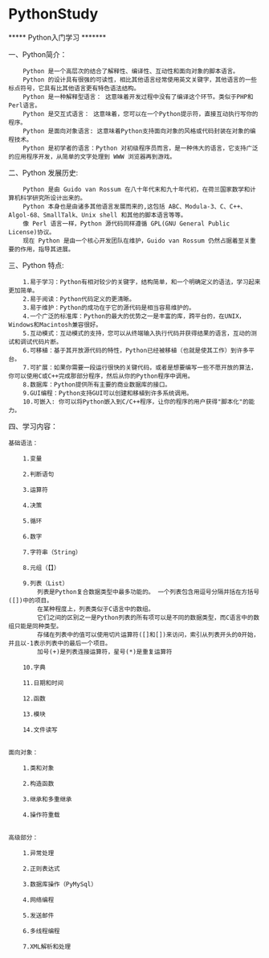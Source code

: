 # PythonStudy

***** Python入门学习 *******


一、Python简介：

        Python 是一个高层次的结合了解释性、编译性、互动性和面向对象的脚本语言。
        Python 的设计具有很强的可读性，相比其他语言经常使用英文关键字，其他语言的一些标点符号，它具有比其他语言更有特色语法结构。
        Python 是一种解释型语言： 这意味着开发过程中没有了编译这个环节。类似于PHP和Perl语言。
        Python 是交互式语言： 这意味着，您可以在一个Python提示符，直接互动执行写你的程序。
        Python 是面向对象语言: 这意味着Python支持面向对象的风格或代码封装在对象的编程技术。
        Python 是初学者的语言：Python 对初级程序员而言，是一种伟大的语言，它支持广泛的应用程序开发，从简单的文字处理到 WWW 浏览器再到游戏。


二、Python 发展历史:

        Python 是由 Guido van Rossum 在八十年代末和九十年代初，在荷兰国家数学和计算机科学研究所设计出来的。
        Python 本身也是由诸多其他语言发展而来的,这包括 ABC、Modula-3、C、C++、Algol-68、SmallTalk、Unix shell 和其他的脚本语言等等。
        像 Perl 语言一样，Python 源代码同样遵循 GPL(GNU General Public License)协议。
        现在 Python 是由一个核心开发团队在维护，Guido van Rossum 仍然占据着至关重要的作用，指导其进展。


三、Python 特点:

        1.易于学习：Python有相对较少的关键字，结构简单，和一个明确定义的语法，学习起来更加简单。
        2.易于阅读：Python代码定义的更清晰。
        3.易于维护：Python的成功在于它的源代码是相当容易维护的。
        4.一个广泛的标准库：Python的最大的优势之一是丰富的库，跨平台的，在UNIX，Windows和Macintosh兼容很好。
        5.互动模式：互动模式的支持，您可以从终端输入执行代码并获得结果的语言，互动的测试和调试代码片断。
        6.可移植：基于其开放源代码的特性，Python已经被移植（也就是使其工作）到许多平台。
        7.可扩展：如果你需要一段运行很快的关键代码，或者是想要编写一些不愿开放的算法，你可以使用C或C++完成那部分程序，然后从你的Python程序中调用。
        8.数据库：Python提供所有主要的商业数据库的接口。
        9.GUI编程：Python支持GUI可以创建和移植到许多系统调用。
        10.可嵌入: 你可以将Python嵌入到C/C++程序，让你的程序的用户获得"脚本化"的能力。


四、学习内容：

    基础语法：

        1.变量

        2.判断语句

        3.运算符

        4.决策

        5.循环

        6.数字

        7.字符串（String）

        8.元组（【】）

        9.列表（List）
            列表是Python复合数据类型中最多功能的。 一个列表包含用逗号分隔并括在方括号([])中的项目。
            在某种程度上，列表类似于C语言中的数组。
            它们之间的区别之一是Python列表的所有项可以是不同的数据类型，而C语言中的数组只能是同种类型。
            存储在列表中的值可以使用切片运算符([]和[])来访问，索引从列表开头的0开始，并且以-1表示列表中的最后一个项目。
            加号(+)是列表连接运算符，星号(*)是重复运算符

        10.字典

        11.日期和时间

        12.函数

        13.模块

        14.文件读写


    面向对象：

        1.类和对象

        2.构造函数

        3.继承和多重继承

        4.操作符重载


    高级部分：

        1.异常处理

        2.正则表达式

        3.数据库操作（PyMySql）

        4.网络编程

        5.发送邮件

        6.多线程编程

        7.XML解析和处理


